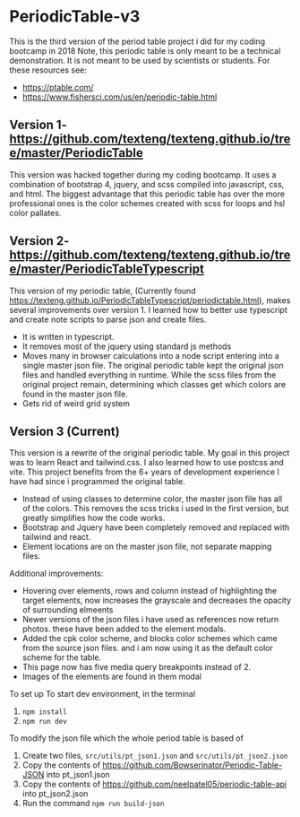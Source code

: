 # PeriodicTable-v3
This is the third version of the period table project i did for my coding bootcamp in 2018
Note, this periodic table is only meant to be a technical demonstration. It is not meant to be used by scientists or students.
For these resources see:
* https://ptable.com/
* https://www.fishersci.com/us/en/periodic-table.html


## Version 1- https://github.com/texteng/texteng.github.io/tree/master/PeriodicTable
This version was hacked together during my coding bootcamp. It uses a combination of bootstrap 4, jquery, and scss compiled into javascript, css, and html.
The biggest advantage that this periodic table has over the more professional ones is the color schemes created with scss for loops and hsl color pallates.

## Version 2- https://github.com/texteng/texteng.github.io/tree/master/PeriodicTableTypescript
This version of my periodic table, (Currently found https://texteng.github.io/PeriodicTableTypescript/periodictable.html), makes several improvements over version 1.  I learned how to better use typescript and create note scripts to parse json and create files.
* It is written in typescript.
* It removes most of the jquery using standard js methods
* Moves many in browser calculations into a node script entering into a single master json file.  The original periodic table kept the original json files and handled everything in runtime. While the scss files from the original project remain, determining which classes get which colors are found in the master json file.
* Gets rid of weird grid system

## Version 3 (Current)
This version is a rewrite of the original periodic table. My goal in this project was to learn React and tailwind.css. I also learned how to use postcss and vite. This project benefits from the  6+ years of development experience I have had since i programmed the original table.
* Instead of using classes to determine color, the master json file has all of the colors. This removes the scss tricks i used in the first version, but greatly simplifies how the code works.
* Bootstrap and Jquery have been completely removed and replaced with tailwind and react.
* Element locations are on the master json file, not separate mapping files.

Additional improvements:
* Hovering over elements, rows and column instead of highlighting the target elements, now increases the grayscale and decreases the opacity of surrounding elmeents
* Newer versions of the json files i have used as references now return photos. these have been added to the element modals.
* Added the cpk color scheme, and blocks color schemes which came from the source json files. and i am now using it as the default color scheme for the table.
* This page now has five media query breakpoints instead of 2.
* Images of the elements are found in them modal

To set up
To start dev environment, in the terminal
1. `npm install`
2. `npm run dev`

To modify the json file which the whole period table is based of
1. Create two files, `src/utils/pt_json1.json` and `src/utils/pt_json2.json`
2. Copy the contents of https://github.com/Bowserinator/Periodic-Table-JSON into pt_json1.json
3. Copy the contents of https://github.com/neelpatel05/periodic-table-api into pt_json2.json
4. Run the command `npm run build-json`